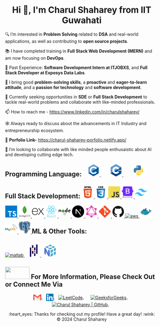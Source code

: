 <h1 align="center">Hi 👋, I'm <b>Charul Shaharey</b> from IIT Guwahati</h1>

🔍 I’m interested in <b>Problem Solving</b> related to <b>DSA</b> and real-world applications, as well as contributing to <b>open source projects</b>.

📚 I have completed training in <b>Full Stack Web Development (MERN)</b> and am now focusing on <b>DevOps</b>.

💼 Past Experience: <b>Software Development Intern at ITJOBXS</b>, and <b>Full Stack Developer at Exposys Data Labs</b>.

🌱 I bring good <b>problem-solving skills</b>, a <b>proactive</b> and <b>eager-to-learn attitude</b>, and a <b>passion for technology</b> and <b>software development</b>.

🤝 Currently seeking opportunities in <b>SDE</b> or <b>Full Stack Development</b> to tackle real-world problems and collaborate with like-minded professionals.

📫 How to reach me - https://www.linkedin.com/in/charulshaharey/

🕸️ Always ready to discuss about the advancements in IT Industry and entrepreneurship ecosystem.

👀 <b>Porfolio Link-</b> https://charul-shaharey-porfolio.netlify.app/

💞️ I’m looking to collaborate with like minded people enthusaistic about AI and developing cutting edge tech.



<!-- <p align="left"> <img src="https://komarev.com/ghpvc/?username=niteshmeena9672&label=Profile%20views&color=0e75b6&style=flat" alt="niteshmeena9672" /> </p> -->

<!-- Add other language icons here -->


<h2 align="left" style="display: inline-flex; align-items: center;">
  <b>Programming Language:</b>
</h2>
<a href="https://www.cprogramming.com/" target="_blank" rel="noreferrer" style="margin: 0 15px;">
  <img src="https://raw.githubusercontent.com/devicons/devicon/master/icons/c/c-original.svg" alt="c" width="40" height="40"/>
</a>
<a href="https://www.w3schools.com/cpp/" target="_blank" rel="noreferrer" style="margin: 0 15px;">
  <img src="https://raw.githubusercontent.com/devicons/devicon/master/icons/cplusplus/cplusplus-original.svg" alt="cplusplus" width="40" height="40"/>
</a>
<a href="https://www.python.org" target="_blank" rel="noreferrer" style="margin: 0 15px;">
  <img src="https://raw.githubusercontent.com/devicons/devicon/master/icons/python/python-original.svg" alt="python" width="40" height="40"/>
</a>

  



<h2 align="left" style="display: inline-flex; align-items: center;">
  <b>Full Stack Development: </b></h2>
   <a href="https://www.w3schools.com/html/" target="_blank" rel="noreferrer">
    <img src="https://raw.githubusercontent.com/devicons/devicon/master/icons/html5/html5-original-wordmark.svg" alt="html5" width="40" height="40"/>
  </a>
  
 <a href="https://www.w3schools.com/css/" target="_blank" rel="noreferrer">
    <img src="https://raw.githubusercontent.com/devicons/devicon/master/icons/css3/css3-original-wordmark.svg" alt="css3" width="40" height="40"/>
  </a>
  
  <a href="https://developer.mozilla.org/en-US/docs/Web/JavaScript" target="_blank" rel="noreferrer">
    <img src="https://raw.githubusercontent.com/devicons/devicon/master/icons/javascript/javascript-original.svg" alt="javascript" width="40" height="40"/>
  </a>
  
   <a href="https://getbootstrap.com" target="_blank" rel="noreferrer">
    <img src="https://raw.githubusercontent.com/devicons/devicon/master/icons/bootstrap/bootstrap-plain-wordmark.svg" alt="bootstrap" width="40" height="40"/>
  </a>
   
  <a href="https://tailwindcss.com/" target="_blank" rel="noreferrer">
    <img src="https://raw.githubusercontent.com/devicons/devicon/master/icons/tailwindcss/tailwindcss-original.svg" alt="tailwindcss" width="40" height="40"/>
  </a>

  <a href="https://www.typescriptlang.org/" target="_blank" rel="noreferrer">
    <img src="https://raw.githubusercontent.com/devicons/devicon/master/icons/typescript/typescript-original.svg" alt="typescript" width="40" height="40"/>
  </a>
  
  <a href="https://www.mongodb.com/" target="_blank" rel="noreferrer">
    <img src="https://raw.githubusercontent.com/devicons/devicon/master/icons/mongodb/mongodb-original-wordmark.svg" alt="mongodb" width="40" height="40"/>
  </a>
  
  <a href="https://expressjs.com/" target="_blank" rel="noreferrer">
    <img src="https://raw.githubusercontent.com/devicons/devicon/master/icons/express/express-original.svg" alt="express" width="40" height="40"/>
  </a>
  
  <a href="https://reactjs.org/" target="_blank" rel="noreferrer">
    <img src="https://raw.githubusercontent.com/devicons/devicon/master/icons/react/react-original-wordmark.svg" alt="react" width="40" height="40"/>
  </a>
  
  <a href="https://nodejs.org" target="_blank" rel="noreferrer">
    <img src="https://raw.githubusercontent.com/devicons/devicon/master/icons/nodejs/nodejs-original-wordmark.svg" alt="nodejs" width="40" height="40"/>
  </a>
  
  <a href="https://nextjs.org/" target="_blank" rel="noreferrer">
    <img src="https://raw.githubusercontent.com/devicons/devicon/master/icons/nextjs/nextjs-original.svg" alt="nextjs" width="40" height="40"/>
  </a>
  
  <a href="https://graphql.org/" target="_blank" rel="noreferrer">
    <img src="https://raw.githubusercontent.com/devicons/devicon/master/icons/graphql/graphql-plain.svg" alt="graphql" width="40" height="40"/>
  </a>
  
  <a href="https://git-scm.com/" target="_blank" rel="noreferrer">
    <img src="https://raw.githubusercontent.com/devicons/devicon/master/icons/git/git-original.svg" alt="git" width="40" height="40"/>
  </a>
  
  <a href="https://github.com/" target="_blank" rel="noreferrer">
    <img src="https://raw.githubusercontent.com/devicons/devicon/master/icons/github/github-original.svg" alt="github" width="40" height="40"/>
  </a>
  
  <a href="https://aws.amazon.com/" target="_blank" rel="noreferrer">
    <img src="https://www.svgrepo.com/show/331300/aws.svg" alt="aws" width="40" height="40"/>
  </a>

  <a href="https://www.docker.com/" target="_blank" rel="noreferrer">
    <img src="https://raw.githubusercontent.com/devicons/devicon/master/icons/docker/docker-original.svg" alt="docker" width="40" height="40"/>
  </a>
    <a href="https://www.mysql.com/" target="_blank" rel="noreferrer">
    <img src="https://raw.githubusercontent.com/devicons/devicon/master/icons/mysql/mysql-original-wordmark.svg" alt="mysql" width="40" height="40"/>
  </a>
  <a href="https://www.postgresql.org/" target="_blank" rel="noreferrer">
    <img src="https://raw.githubusercontent.com/devicons/devicon/master/icons/postgresql/postgresql-original.svg" alt="postgresql" width="40" height="40"/>
  </a>

 <h2 align="left" style="display: inline-flex; align-items: center;">
  <b>ML & Other Tools: </b>
</h2>
<p align="left">
  

<a href="https://www.mathworks.com/" target="_blank" rel="noreferrer">
    <img src="https://upload.wikimedia.org/wikipedia/commons/2/21/Matlab_Logo.png" alt="matlab" width="40" height="40"/>
  </a>
<a href="https://pandas.pydata.org/" target="_blank" rel="noreferrer" style="margin-left: 10px;">
  <img src="https://raw.githubusercontent.com/devicons/devicon/master/icons/pandas/pandas-original.svg" alt="pandas" width="40" height="40"/>
</a>
<a href="https://numpy.org/" target="_blank" rel="noreferrer" style="margin-left: 10px;">
  <img src="https://raw.githubusercontent.com/devicons/devicon/master/icons/numpy/numpy-original.svg" alt="numpy" width="40" height="40"/>
</a>

</p>


<!--- <p><img align="left" src="https://github-readme-stats.vercel.app/api/top-langs?username=niteshmeena9672&show_icons=true&locale=en&layout=compact" alt="niteshmeena9672" /></p>

<p>&nbsp;<img align="center" src="https://github-readme-stats.vercel.app/api?username=niteshmeena9672&show_icons=true&locale=en" alt="niteshmeena9672" /></p>

<p><img align="center" src="https://github-readme-streak-stats.herokuapp.com/?user=niteshmeena9672&" alt="niteshmeena9672" /></p>    --->



## <img src='https://raw.githubusercontent.com/ShahriarShafin/ShahriarShafin/main/Assets/handshake.gif' width="80px" height="40px"> For More Information, Please Check Out or Connect Me Via
<p align="center">
  <a href="https://mail.google.com/mail/u/0/#inbox">
    <img align="center" alt="Charul Shaharey | Gmail" width="26px" src="https://github.com/SatYu26/SatYu26/blob/master/Assets/Gmail.svg" />
  </a> &nbsp;&nbsp;
  <a href="https://www.linkedin.com/in/charulshaharey/" target="_blank">
    <img align="center" alt="Charul Shaharey | LinkedIn" width="24px" src="https://github.com/SatYu26/SatYu26/blob/master/Assets/Linkedin.svg" />
  </a>&nbsp;&nbsp;
  <a href="https://leetcode.com/u/200Charul/" target="_blank">
    <img align="center" src="https://raw.githubusercontent.com/rahuldkjain/github-profile-readme-generator/master/src/images/icons/Social/leet-code.svg" alt="LeetCode" height="30" width="40" />
  </a>&nbsp;&nbsp;
 <a href="https://www.geeksforgeeks.org/user/charulsahare/" target="_blank" style="margin-left: 10px;">
    <img align="center" src="https://raw.githubusercontent.com/rahuldkjain/github-profile-readme-generator/master/src/images/icons/Social/geeks-for-geeks.svg" alt="GeeksforGeeks" height="30" width="40" />
  </a>&nbsp;&nbsp;
  <a href="https://github.com/Charulgithub" target="_blank">
    <img align="center" alt="Charul Shaharey | GitHub" width="26px" src="https://upload.wikimedia.org/wikipedia/commons/thumb/a/ae/Github-desktop-logo-symbol.svg/1024px-Github-desktop-logo-symbol.svg.png" />
  </a>&nbsp;&nbsp;

  <!-- YouTube link removed as not provided -->
</p> 

<div align="center">
  :heart_eyes: Thanks for checking out my profile! Have a great day! :wink: <br/>
  &copy; 2024 Charul Shaharey
</div>




<!---  - 👋 Hi, I’m Charul Shaharey
- 👀 I’m interested in Problem Solving, learning Web technologies and AR/VR.
- 🌱 I’m currently learning Web Technologies.
- 🕸️ Always ready to discuss about the advancements in IT Industry and entrepreneurship ecosystem.
- 💞️ I’m looking to collaborate with like minded people enthusaistic about AI, AR/VR or developing cutting edge tech.
- 📫 How to reach me - https://www.linkedin.com/in/charulshaharey/   --->

<!---
Charulgithub/Charulgithub is a ✨ special ✨ repository because its `README.md` (this file) appears on your GitHub profile.
You can click the Preview link to take a look at your changes.
--->
